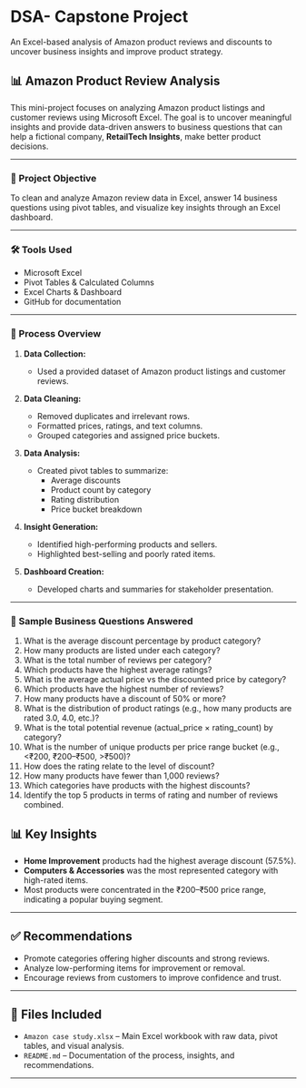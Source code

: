 # DSA- Capstone Project
An Excel-based analysis of Amazon product reviews and discounts to uncover business insights and improve product strategy.

## 📊 Amazon Product Review Analysis

This mini-project focuses on analyzing Amazon product listings and customer reviews using Microsoft Excel. The goal is to uncover meaningful insights and provide data-driven answers to business questions that can help a fictional company, **RetailTech Insights**, make better product decisions.

---

### 🎯 Project Objective

To clean and analyze Amazon review data in Excel, answer 14 business questions using pivot tables, and visualize key insights through an Excel dashboard.

---

### 🛠️ Tools Used

- Microsoft Excel
- Pivot Tables & Calculated Columns
- Excel Charts & Dashboard
- GitHub for documentation

---

### 🧭 Process Overview

1. **Data Collection:**
   - Used a provided dataset of Amazon product listings and customer reviews.

2. **Data Cleaning:**
   - Removed duplicates and irrelevant rows.
   - Formatted prices, ratings, and text columns.
   - Grouped categories and assigned price buckets.

3. **Data Analysis:**
   - Created pivot tables to summarize:
     - Average discounts
     - Product count by category
     - Rating distribution
     - Price bucket breakdown

4. **Insight Generation:**
   - Identified high-performing products and sellers.
   - Highlighted best-selling and poorly rated items.

5. **Dashboard Creation:**
   - Developed charts and summaries for stakeholder presentation.

---

### 📌 Sample Business Questions Answered

1. What is the average discount percentage by product category? 
2. How many products are listed under each category? 
3. What is the total number of reviews per category?  
4. Which products have the highest average ratings? 
5. What is the average actual price vs the discounted price by category? 
6. Which products have the highest number of reviews? 
7. How many products have a discount of 50% or more? 
8. What is the distribution of product ratings (e.g., how many products are rated 3.0, 
4.0, etc.)? 
9. What is the total potential revenue (actual_price × rating_count) by category? 
10. What is the number of unique products per price range bucket (e.g., <₹200, 
₹200–₹500, >₹500)?
11. How does the rating relate to the level of discount? 
12. How many products have fewer than 1,000 reviews? 
13. Which categories have products with the highest discounts? 
14. Identify the top 5 products in terms of rating and number of reviews combined. 

## 📊 Key Insights

- **Home Improvement** products had the highest average discount (57.5%).
- **Computers & Accessories** was the most represented category with high-rated items.
- Most products were concentrated in the ₹200–₹500 price range, indicating a popular buying segment.

---

## ✅ Recommendations

- Promote categories offering higher discounts and strong reviews.
- Analyze low-performing items for improvement or removal.
- Encourage reviews from customers to improve confidence and trust.

---

## 📁 Files Included

- `Amazon case study.xlsx` – Main Excel workbook with raw data, pivot tables, and visual analysis.
- `README.md` – Documentation of the process, insights, and recommendations.

---




